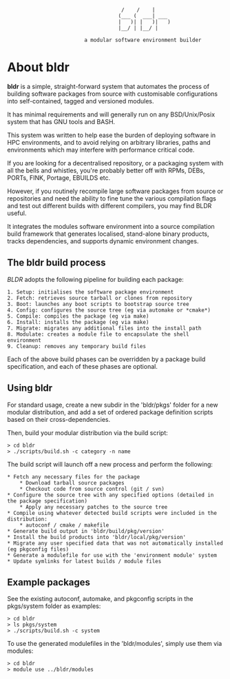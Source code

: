 
                                                         
                                         /    /    |     
                                        (___ (  ___| ___ 
                                        |   )| |   )|   )
                                        |__/ | |__/ |    
                                                         													
       						 a modular software environment builder


About **bldr**
==================

**bldr** is a simple, straight-forward system that automates the process of building software packages from source with customisable configurations into self-contained, tagged and versioned modules. 

It has minimal requirements and will generally run on any BSD/Unix/Posix system that has GNU tools and BASH.

This system was written to help ease the burden of deploying software in HPC environments, and to avoid relying on arbitrary libraries, paths and environments which may interfere with performance critical code.

If you are looking for a decentralised repository, or a packaging system with all the bells and whistles, you're probably better off with RPMs, DEBs, PORTs, FINK, Portage, EBUILDS etc.

However, if you routinely recompile large software packages from source or repositories and need the ability to fine tune the various compilation flags and test out different builds with different compilers, you may find BLDR useful.

It integrates the modules software environment into a source compilation build framework that generates localised, stand-alone binary products, tracks dependencies, and supports dynamic environment changes.


The **bldr** build process
------------------

*BLDR* adopts the following pipeline for building each package:

    1. Setup: initialises the software package environment
    2. Fetch: retrieves source tarball or clones from repository
    3. Boot: launches any boot scripts to bootstrap source tree
    4. Config: configures the source tree (eg via automake or *cmake*)
    5. Compile: compiles the package (eg via make)
    6. Install: installs the package (eg via make)
    7. Migrate: migrates any additional files into the install path
    8. Modulate: creates a module file to encapsulate the shell environment
    9. Cleanup: removes any temporary build files

Each of the above build phases can be overridden by a package build specification, and each of these phases are optional.


Using **bldr**
------------------

For standard usage, create a new subdir in the 'bldr/pkgs' folder for a new modular distribution, and add a set of ordered package definition scripts based on their cross-dependencies.

Then, build your modular distribution via the build script:

    > cd bldr
    > ./scripts/build.sh -c category -n name

The build script will launch off a new process and perform the following:
    
    * Fetch any necessary files for the package
        * Download tarball source packages 
        * Checkout code from source control (git / svn)
    * Configure the source tree with any specified options (detailed in the package specification)
        * Apply any necessary patches to the source tree
    * Compile using whatever detected build scripts were included in the distribution:   
        * autoconf / cmake / makefile
    * Generate build output in 'bldr/build/pkg/version'
    * Install the build products into 'bldr/local/pkg/version'
    * Migrate any user specified data that was not automatically installed (eg pkgconfig files)
    * Generate a modulefile for use with the 'environment module' system
    * Update symlinks for latest builds / module files

Example packages
------------------

See the existing autoconf, automake, and pkgconfig scripts in the pkgs/system folder as examples:

    > cd bldr
    > ls pkgs/system
    > ./scripts/build.sh -c system

To use the generated modulefiles in the 'bldr/modules', simply use them via modules:

    > cd bldr
    > module use ../bldr/modules





